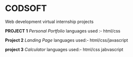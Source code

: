 # CODSOFT
Web development virtual internship projects 

**PROJECT 1**
_Personal Portfolio_
languages used :- html/css


**Project 2**
_Landing Page_
languages used:- html/css/javascript

**project 3**
_Calculator_
languages used:- html/css jabvascript
